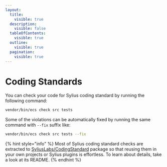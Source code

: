 ```yaml
---
layout:
  title:
    visible: true
  description:
    visible: false
  tableOfContents:
    visible: true
  outline:
    visible: true
  pagination:
    visible: true
---
```


# Coding Standards

You can check your code for Sylius coding standard by running the following command:

```bash
vendor/bin/ecs check src tests
```

Some of the violations can be automatically fixed by running the same command with `--fix` suffix like:

```bash
vendor/bin/ecs check src tests --fix
```

{% hint style="info" %}
Most of Sylius coding standard checks are extracted to [SyliusLabs/CodingStandard](https://github.com/SyliusLabs/CodingStandard) package so that reusing them in your own projects or Sylius plugins is effortless. To learn about details, take a look at its README.
{% endhint %}
